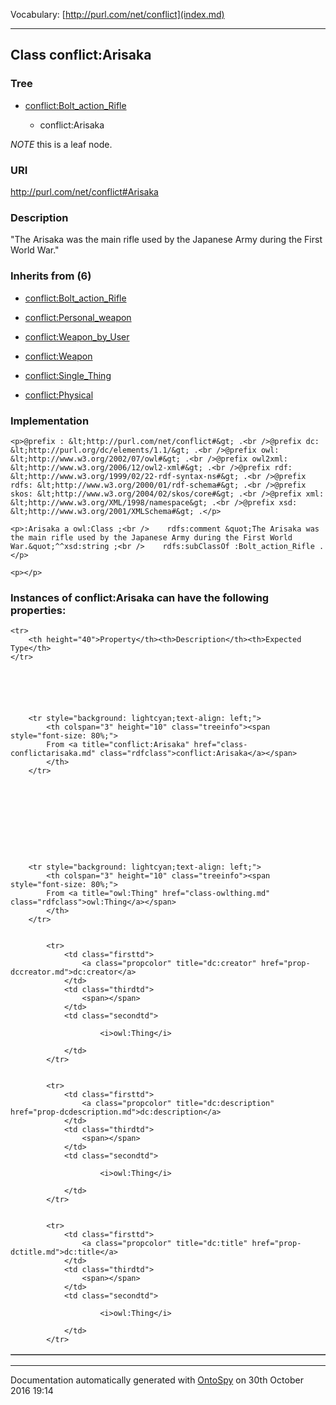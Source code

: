 Vocabulary: [http://purl.com/net/conflict](index.md) 



---	
	




    


## Class conflict:Arisaka


### Tree


* [conflict:Bolt_action_Rifle](class-conflictbolt_action_rifle.md)

    * conflict:Arisaka





*NOTE* this is a leaf node.


### URI
http://purl.com/net/conflict#Arisaka

### Description
&quot;The Arisaka was the main rifle used by the Japanese Army during the First World War.&quot;



### Inherits from (6)

- [conflict:Bolt_action_Rifle](class-conflictbolt_action_rifle.md)

- [conflict:Personal_weapon](class-conflictpersonal_weapon.md)

- [conflict:Weapon_by_User](class-conflictweapon_by_user.md)

- [conflict:Weapon](class-conflictweapon.md)

- [conflict:Single_Thing](class-conflictsingle_thing.md)

- [conflict:Physical](class-conflictphysical.md)





### Implementation
```
<p>@prefix : &lt;http://purl.com/net/conflict#&gt; .<br />@prefix dc: &lt;http://purl.org/dc/elements/1.1/&gt; .<br />@prefix owl: &lt;http://www.w3.org/2002/07/owl#&gt; .<br />@prefix owl2xml: &lt;http://www.w3.org/2006/12/owl2-xml#&gt; .<br />@prefix rdf: &lt;http://www.w3.org/1999/02/22-rdf-syntax-ns#&gt; .<br />@prefix rdfs: &lt;http://www.w3.org/2000/01/rdf-schema#&gt; .<br />@prefix skos: &lt;http://www.w3.org/2004/02/skos/core#&gt; .<br />@prefix xml: &lt;http://www.w3.org/XML/1998/namespace&gt; .<br />@prefix xsd: &lt;http://www.w3.org/2001/XMLSchema#&gt; .</p>

<p>:Arisaka a owl:Class ;<br />    rdfs:comment &quot;The Arisaka was the main rifle used by the Japanese Army during the First World War.&quot;^^xsd:string ;<br />    rdfs:subClassOf :Bolt_action_Rifle .</p>

<p></p>
```




### Instances of conflict:Arisaka can have the following properties:

<table border="1" cellspacing="3" cellpadding="5" class="classproperties table-hover ">

    <tr>
        <th height="40">Property</th><th>Description</th><th>Expected Type</th>
    </tr>

          

        
            
        
        <tr style="background: lightcyan;text-align: left;">
            <th colspan="3" height="10" class="treeinfo"><span style="font-size: 80%;">
            From <a title="conflict:Arisaka" href="class-conflictarisaka.md" class="rdfclass">conflict:Arisaka</a></span>
            </th>
        </tr>       

            

        

          

        
            
        
        <tr style="background: lightcyan;text-align: left;">
            <th colspan="3" height="10" class="treeinfo"><span style="font-size: 80%;">
            From <a title="owl:Thing" href="class-owlthing.md" class="rdfclass">owl:Thing</a></span>
            </th>
        </tr>       

            
            <tr>
                <td class="firsttd">
                    <a class="propcolor" title="dc:creator" href="prop-dccreator.md">dc:creator</a>         
                </td>
                <td class="thirdtd">
                    <span></span>
                </td>
                <td class="secondtd">
                    
                        <i>owl:Thing</i>
                    
                </td>
            </tr>

            
            <tr>
                <td class="firsttd">
                    <a class="propcolor" title="dc:description" href="prop-dcdescription.md">dc:description</a>         
                </td>
                <td class="thirdtd">
                    <span></span>
                </td>
                <td class="secondtd">
                    
                        <i>owl:Thing</i>
                    
                </td>
            </tr>

            
            <tr>
                <td class="firsttd">
                    <a class="propcolor" title="dc:title" href="prop-dctitle.md">dc:title</a>         
                </td>
                <td class="thirdtd">
                    <span></span>
                </td>
                <td class="secondtd">
                    
                        <i>owl:Thing</i>
                    
                </td>
            </tr>

            

        

    

</table>













---

Documentation automatically generated with [OntoSpy](http://ontospy.readthedocs.org/ "Open") on 30th October 2016 19:14